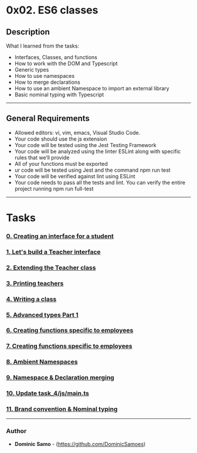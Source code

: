 # 0x02. ES6 classes

## Description

What I learned from the tasks:

* Interfaces, Classes, and functions
* How to work with the DOM and Typescript
* Generic types
* How to use namespaces
* How to merge declarations
* How to use an ambient Namespace to import an external library
* Basic nominal typing with Typescript

---

## General Requirements
* Allowed editors: vi, vim, emacs, Visual Studio Code.
* Your code should use the js extension
* Your code will be tested using the Jest Testing Framework
* Your code will be analyzed using the linter ESLint along with specific rules that we’ll provide
* All of your functions must be exported
* ur code will be tested using Jest and the command npm run test
* Your code will be verified against lint using ESLint
* Your code needs to pass all the tests and lint. You can verify the entire project running npm run full-test

---

# Tasks

### [0. Creating an interface for a student](task_0)

### [1. Let's build a Teacher interface](task_1)

### [2. Extending the Teacher class](task_2)

### [3. Printing teachers](task_3)

### [4. Writing a class](task_4)

### [5. Advanced types Part 1](task_5)

### [6. Creating functions specific to employees](task_6)

### [7. Creating functions specific to employees](task_7)

### [8. Ambient Namespaces](task_8)

### [9. Namespace & Declaration merging](task_9)

### [10. Update task_4/js/main.ts](task_10)

### [11. Brand convention & Nominal typing](task_11)

---

### Author
* **Dominic Samo** - (https://github.com/DominicSamoes)
